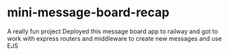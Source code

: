 # mini-message-board-recap

A really fun project
Deployed this message board app to railway and got to work with express routers and middleware to create new messages
and use EJS
